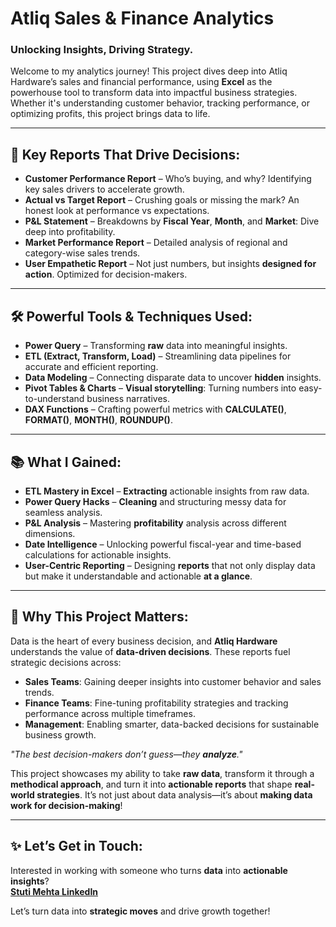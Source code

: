 # Atliq Sales & Finance Analytics  
### **Unlocking Insights, Driving Strategy.**

Welcome to my analytics journey! This project dives deep into Atliq Hardware’s sales and financial performance, using **Excel** as the powerhouse tool to transform data into impactful business strategies. Whether it's understanding customer behavior, tracking performance, or optimizing profits, this project brings data to life.

---

## 🚀 **Key Reports That Drive Decisions:**  
- **Customer Performance Report** – Who’s buying, and why? Identifying key sales drivers to accelerate growth.  
- **Actual vs Target Report** – Crushing goals or missing the mark? An honest look at performance vs expectations.  
- **P&L Statement** – Breakdowns by **Fiscal Year**, **Month**, and **Market**: Dive deep into profitability.  
- **Market Performance Report** – Detailed analysis of regional and category-wise sales trends.  
- **User Empathetic Report** – Not just numbers, but insights **designed for action**. Optimized for decision-makers.

---

## 🛠 **Powerful Tools & Techniques Used:**  
- **Power Query** – Transforming **raw** data into meaningful insights.  
- **ETL (Extract, Transform, Load)** – Streamlining data pipelines for accurate and efficient reporting.  
- **Data Modeling** – Connecting disparate data to uncover **hidden** insights.  
- **Pivot Tables & Charts** – **Visual storytelling**: Turning numbers into easy-to-understand business narratives.  
- **DAX Functions** – Crafting powerful metrics with **CALCULATE()**, **FORMAT()**, **MONTH()**, **ROUNDUP()**.

---

## 📚 **What I Gained:**  
- **ETL Mastery in Excel** – **Extracting** actionable insights from raw data.  
- **Power Query Hacks** – **Cleaning** and structuring messy data for seamless analysis.  
- **P&L Analysis** – Mastering **profitability** analysis across different dimensions.  
- **Date Intelligence** – Unlocking powerful fiscal-year and time-based calculations for actionable insights.  
- **User-Centric Reporting** – Designing **reports** that not only display data but make it understandable and actionable **at a glance**.

---

## 🎯 **Why This Project Matters:**  
Data is the heart of every business decision, and **Atliq Hardware** understands the value of **data-driven decisions**. These reports fuel strategic decisions across:

- **Sales Teams**: Gaining deeper insights into customer behavior and sales trends.  
- **Finance Teams**: Fine-tuning profitability strategies and tracking performance across multiple timeframes.  
- **Management**: Enabling smarter, data-backed decisions for sustainable business growth.  

_"The best decision-makers don’t guess—they **analyze**."_

This project showcases my ability to take **raw data**, transform it through a **methodical approach**, and turn it into **actionable reports** that shape **real-world strategies**. It’s not just about data analysis—it’s about **making data work for decision-making**!

---

## ✨ **Let’s Get in Touch:**  
Interested in working with someone who turns **data** into **actionable insights**?  
[**Stuti Mehta LinkedIn**](https://www.linkedin.com/in/stuti-mehta-459183225/)

Let’s turn data into **strategic moves** and drive growth together!
